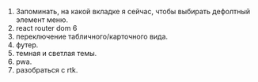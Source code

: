 1. Запоминать, на какой вкладке я сейчас, чтобы выбирать дефолтный элемент меню.
2. react router dom 6
3. переключение табличного/карточного вида.
4. футер.
5. темная и светлая темы.
6. pwa.
7. разобраться с rtk.